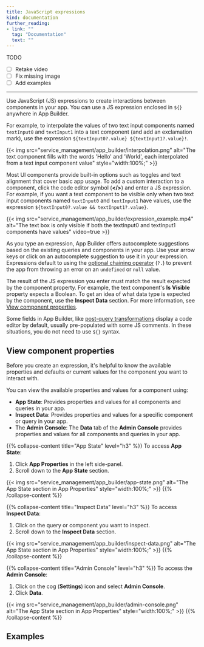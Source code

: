 ```yaml
---
title: JavaScript expressions
kind: documentation
further_reading:
- link: ""
  tag: "Documentation"
  text: ""
---
```


TODO
- [ ] Retake video
- [ ] Fix missing image
- [ ] Add examples

---

Use JavaScript (JS) expressions to create interactions between components in your app. You can use a JS expression enclosed in `${}` anywhere in App Builder.

For example, to interpolate the values of two text input components named `textInput0` and `textInput1` into a text component (and add an exclamation mark), use the expression `${textInput0?.value} ${textInput1?.value}!`.

{{< img src="service_management/app_builder/interpolation.png" alt="The text component fills with the words 'Hello' and 'World', each interpolated from a text input component value" style="width:100%;" >}}

Most UI components provide built-in options such as toggles and text alignment that cover basic app usage. To add a custom interaction to a component, click the code editor symbol (**</>**) and enter a JS expression. For example, if you want a text component to be visible only when two text input components named `textInput0` and `textInput1` have values, use the expression `${textInput0?.value && textInput1?.value}`.

{{< img src="service_management/app_builder/expression_example.mp4" alt="The text box is only visible if both the textInput0 and textInput1 components have values" video=true >}}

As you type an expression, App Builder offers autocomplete suggestions based on the existing queries and components in your app. Use your arrow keys or click on an autocomplete suggestion to use it in your expression. Expressions default to using the [optional chaining operator][1] (`?.`) to prevent the app from throwing an error on an `undefined` or `null` value.

The result of the JS expression you enter must match the result expected by the component property. For example, the text component's **Is Visible** property expects a Boolean. To get an idea of what data type is expected by the component, use the **Inspect Data** section. For more information, see [View component properties](#view-component-properties).

<div class="alert alert-info">Some fields in App Builder, like <a href="/service_management/app_builder/build/#post-query-transformation">post-query transformations</a> display a code editor by default, usually pre-populated with some JS comments. In these situations, you do not need to use <code>${}</code> syntax.</div>

## View component properties

Before you create an expression, it's helpful to know the available properties and defaults or current values for the component you want to interact with.

You can view the available properties and values for a component using:
- **App State**: Provides properties and values for all components and queries in your app.
- **Inspect Data**: Provides properties and values for a specific component or query in your app.
- The **Admin Console**: The **Data** tab of the **Admin Console** provides properties and values for all components and queries in your app.

{{% collapse-content title="App State" level="h3" %}}
To access **App State**:
1. Click **App Properties** in the left side-panel.
1. Scroll down to the **App State** section.

{{< img src="service_management/app_builder/app-state.png" alt="The App State section in App Properties" style="width:100%;" >}}
{{% /collapse-content %}}

{{% collapse-content title="Inspect Data" level="h3" %}}
To access **Inspect Data**:
1. Click on the query or component you want to inspect.
1. Scroll down to the **Inspect Data** section.

{{< img src="service_management/app_builder/inspect-data.png" alt="The App State section in App Properties" style="width:100%;" >}}
{{% /collapse-content %}}

{{% collapse-content title="Admin Console" level="h3" %}}
To access the **Admin Console**:
1. Click on the cog (**Settings**) icon and select **Admin Console**.
1. Click **Data**.

{{< img src="service_management/app_builder/admin-console.png" alt="The App State section in App Properties" style="width:100%;" >}}
{{% /collapse-content %}}

## Examples

[1]: https://developer.mozilla.org/en-US/docs/Web/JavaScript/Reference/Operators/Optional_chaining
